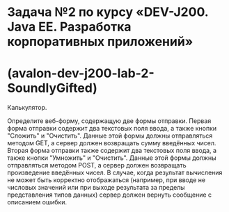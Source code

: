 # Задача №2 по курсу «DEV-J200. Java EE. Разработка корпоративных приложений»
# (avalon-dev-j200-lab-2-SoundlyGifted)

Калькулятор.

Определите веб-форму, содержащую две формы отправки. Первая форма отправки содержит два текстовых поля ввода, а также кнопки "Сложить" и "Очистить". Данные этой формы должны отправляться методом GET, а сервер должен возвращать сумму введённых чисел.  Вторая форма отправки также содержит два текстовых поля ввода, а также кнопки "Умножить" и "Очистить". Данные этой формы должны отправляться методом POST, а сервер должен возвращать произведение введённых чисел. В случае, когда результат вычисления не может быть корректно отображаться (например, при вводе не числовых значений или при выходе результата за пределы представления типов данных) сервер должен вернуть сообщение с описанием ошибки.
